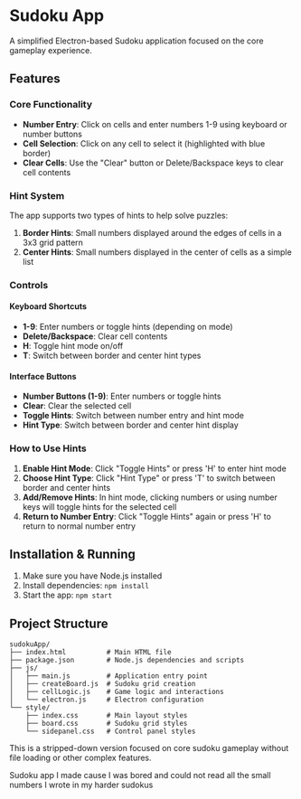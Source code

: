 # Sudoku App

A simplified Electron-based Sudoku application focused on the core gameplay experience.

## Features

### Core Functionality
- **Number Entry**: Click on cells and enter numbers 1-9 using keyboard or number buttons
- **Cell Selection**: Click on any cell to select it (highlighted with blue border)
- **Clear Cells**: Use the "Clear" button or Delete/Backspace keys to clear cell contents

### Hint System
The app supports two types of hints to help solve puzzles:

1. **Border Hints**: Small numbers displayed around the edges of cells in a 3x3 grid pattern
2. **Center Hints**: Small numbers displayed in the center of cells as a simple list

### Controls

#### Keyboard Shortcuts
- **1-9**: Enter numbers or toggle hints (depending on mode)
- **Delete/Backspace**: Clear cell contents
- **H**: Toggle hint mode on/off
- **T**: Switch between border and center hint types

#### Interface Buttons
- **Number Buttons (1-9)**: Enter numbers or toggle hints
- **Clear**: Clear the selected cell
- **Toggle Hints**: Switch between number entry and hint mode
- **Hint Type**: Switch between border and center hint display

### How to Use Hints

1. **Enable Hint Mode**: Click "Toggle Hints" or press 'H' to enter hint mode
2. **Choose Hint Type**: Click "Hint Type" or press 'T' to switch between border and center hints
3. **Add/Remove Hints**: In hint mode, clicking numbers or using number keys will toggle hints for the selected cell
4. **Return to Number Entry**: Click "Toggle Hints" again or press 'H' to return to normal number entry

## Installation & Running

1. Make sure you have Node.js installed
2. Install dependencies: `npm install`
3. Start the app: `npm start`

## Project Structure

```
sudokuApp/
├── index.html          # Main HTML file
├── package.json        # Node.js dependencies and scripts
├── js/
│   ├── main.js         # Application entry point
│   ├── createBoard.js  # Sudoku grid creation
│   ├── cellLogic.js    # Game logic and interactions
│   └── electron.js     # Electron configuration
└── style/
    ├── index.css       # Main layout styles
    ├── board.css       # Sudoku grid styles
    └── sidepanel.css   # Control panel styles
```

This is a stripped-down version focused on core sudoku gameplay without file loading or other complex features.

Sudoku app I made cause I was bored and could not read all the small numbers I wrote in my harder sudokus
